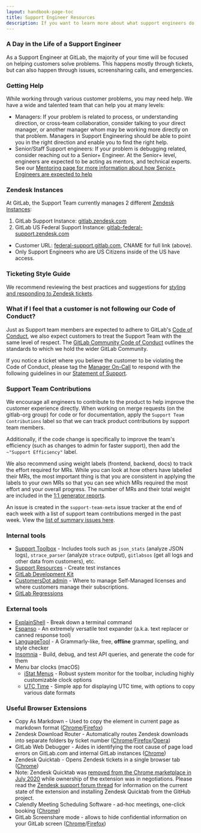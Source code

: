 ```yaml
---
layout: handbook-page-toc
title: Support Engineer Resources
description: If you want to learn more about what support engineers do and how they do it, this is the place.
---
```


### A Day in the Life of a Support Engineer

As a Support Engineer at GitLab, the majority of your time will be focused on helping customers solve problems. This happens mostly through tickets, but can also happen through issues, screensharing calls, and emergencies.

### Getting Help

While working through various customer problems, you may need help. We have a wide and talented team that can help you at many levels:

- Managers: If your problem is related to process, or understanding direction, or cross-team collaboration, consider talking to your direct manager, or another manager whom may be working more directly on that problem. Managers in Support Engineering should be able to point you in the right direction and enable you to find the right help.
- Senior/Staff Support engineers: If your problem is debugging related, consider reaching out to a Senior+ Engineer. At the Senior+ level, engineers are expected to be acting as mentors, and technical experts. See our [Mentoring page for more information about how Senior+ Engineers are expected to help](/handbook/support/engineering/mentorship.html)

### Zendesk Instances

At GitLab, the Support Team currently manages 2 different [Zendesk Instances](/handbook/support/support-ops/documentation/zendesk_instances.html):

1. GitLab Support Instance:  [gitlab.zendesk.com](https://gitlab.zendesk.com)
1. GitLab US Federal Support Instance: [gitlab-federal-support.zendesk.com](https://gitlab-federal-support.zendesk.com)
  - Customer URL: [federal-support.gitlab.com](https://federal-support.gitlab.com), CNAME for full link (above).
  - Only Support Engineers who are US Citizens inside of the US have access.

### Ticketing Style Guide

We recommend reviewing the best practices and suggestions for [styling and responding to Zendesk tickets](/handbook/support/workflows/how-to-respond-to-tickets.html).

### What if I feel that a customer is not following our Code of Conduct?

Just as Support team members are expected to adhere to GitLab's [Code of Conduct](/handbook/legal/gitlab-code-of-business-conduct-and-ethics/), we also expect customers to treat the Support Team with the same level of respect. The [GitLab Community Code of Conduct](https://about.gitlab.com/community/contribute/code-of-conduct/) outlines the standards to which we hold the wider GitLab Community.

If you notice a ticket where you believe the customer to be violating the Code of Conduct, please tag the [Manager On-Call](/handbook/support/on-call/#manager-on-call) to respond with the following guidelines in our [Statement of Support](https://about.gitlab.com/support/general-policies/#please-dont-use-language-intended-to-threaten-or-harass).

### Support Team Contributions

We encourage all engineers to contribute to the product to help improve the customer experience directly. When working on merge requests (on the gitlab-org group) for code or for documentation, apply the
`Support Team Contributions` label so that we can track product contributions by support team
members.

Additionally, if the code change is specifically to improve the team's efficiency
(such as changes to admin for faster support), then add the `~"Support Efficiency"` label.

We also recommend using weight labels (frontend, backend, docs) to track the effort required for MRs.
While you can look at how others have labelled their MRs, the most important thing is that you are consistent in applying the labels to your own MRs
so that you can see which MRs required the most effort and your overall progress.
The number of MRs and their total weight are included in the [1:1 generator reports](https://gitlab.com/gitlab-com/support/toolbox/1-1-issue-generator).

An issue is created in the `support-team-meta` issue tracker at the
end of each week with a list of support team contributions merged in the past week. View the
[list of summary issues here](https://gitlab.com/gitlab-com/support/support-team-meta/issues?label_name%5B%5D=Support%20Team%20Contributions).

### Internal tools

- [Support Toolbox](https://gitlab.com/gitlab-com/support/toolbox) - Includes tools such as `json_stats` (analyze JSON logs), `strace_parser` (analyze `strace` output), `gitlabsos` (get all logs and other data from customers), etc.
- [Support Resources](https://gitlab.com/gitlab-com/support/support-resources/#support-resources) - Create test instances
- [GitLab Development Kit](https://gitlab.com/gitlab-org/gitlab-development-kit)
- [CustomersDot admin](https://customers.gitlab.com/admin/) - Where to manage Self-Managed licenses and where customers manage their subscriptions.
- [GitLab Regressions](https://regressions.gitlab.io/)

### External tools

- [ExplainShell](https://explainshell.com/) - Break down a terminal command
- [Espanso](https://espanso.org/) - An extremely versatile text expander (a.k.a. text replacer or canned response tool)
- [LanguageTool](https://languagetool.org/) - A Grammarly-like, free, **offline** grammar, spelling, and style checker
- [Insomnia](https://insomnia.rest/) - Build, debug, and test API queries, and generate the code for them
- Menu bar clocks (macOS)
   - [iStat Menus](https://bjango.com/mac/istatmenus/) - Robust system monitor for the toolbar, including highly customizable clock options
   - [UTC Time](https://sindresorhus.com/utc-time) - Simple app for displaying UTC time, with options to copy various date formats

### Useful Browser Extensions

- Copy As Markdown - Used to copy the element in current page as markdown format ([Chrome](https://chrome.google.com/webstore/detail/copy-as-markdown/dgoenpnkphkichnohepecnmpmihnabdg?hl=en)/[Firefox](https://addons.mozilla.org/en-US/firefox/addon/copy-as-markdown/))
- Zendesk Download Router - Automatically routes Zendesk downloads into separate folders by ticket number ([Chrome](https://chrome.google.com/webstore/detail/zendesk-download-router/pgfhacdbkdeppdjgighdeejjfneifkml)/[Firefox](https://addons.mozilla.org/en-GB/firefox/addon/zendesk-download-router/)/[Opera](https://addons.opera.com/en-gb/extensions/details/zendesk-download-router/))
- GitLab Web Debugger - Aides in identifying the root cause of page load errors on GitLab.com and internal GitLab instances ([Chrome](https://gitlab.com/gitlab-com/gl-infra/gitlab-web-debugger))
- Zendesk Quicktab - Opens Zendesk tickets in a single browser tab ([Chrome](https://chrome.google.com/webstore/detail/zendesk-quicktab/imgmkpifcfhbfdklogcpdnkohifklebb))
- Note: Zendesk Quicktab was [removed from the Chrome marketplace in July 2020](https://support.tymeshift.com/hc/en-us/articles/360003993613-Install-Zendesk-Quicktab-Chrome-Extension) while ownership of the extension was in negotiations. Please read the [Zendesk support forum thread](https://support.zendesk.com/hc/en-us/community/posts/360001108948/comments/360012160754) for information on the current state of the extension and installing Zendesk Quicktab from the GitHub project.
- Calendly Meeting Scheduling Software - ad-hoc meetings, one-click booking ([Chrome](https://chrome.google.com/webstore/detail/calendly-meeting-scheduli/cbhilkcodigmigfbnphipnnmamjfkipp))
- GitLab Screenshare mode - allows to hide confidential information on your GitLab screen ([Chrome](https://gitlab.com/leipert-projects/gitlab-screenshare-mode#chrome)/[Firefox](https://gitlab.com/leipert-projects/gitlab-screenshare-mode#firefox))
